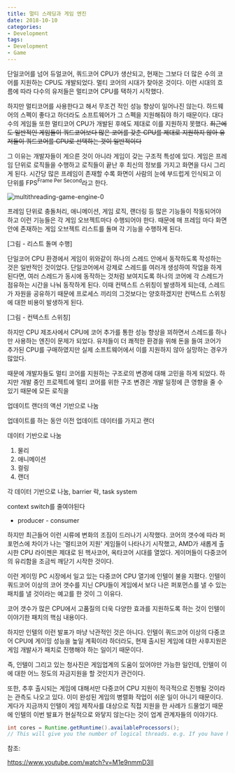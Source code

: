 ```yaml
---
title: 멀티 스레딩과 게임 엔진
date: 2018-10-10
categories:
- Development
tags:
- Development
- Game
---
```


 단일코어를 넘어 듀얼코어, 쿼드코어 CPU가 생산되고, 현재는 그보다 더 많은 수의 코어를 지원하는 CPU도 개발되었다. 멀티 코어의 시대가 찾아온 것이다. 이런 시대의 흐름에 따라 다수의 유저들은 멀티코어 CPU를 택하기 시작했다.

 하지만 멀티코어를 사용한다고 해서 무조건 적인 성능 향상이 일어나진 않는다. 하드웨어의 스펙이 좋다고 하더라도 소프트웨어가 그 스펙을 지원해줘야 하기 때문이다. 대다수의 게임들 또한 멀티코어 CPU가 개발된 후에도 제대로 이를 지원하지 못했다. ~~최근에도 일반적인 게임들이 쿼드코어보다 많은 코어를 갖춘 CPU를 제대로 지원하지 않아 유저들이 쿼드코어를 CPU로 선택하는 것이 일반적이다~~

 그 이유는 개발자들이 게으른 것이 아니라 게임이 갖는 구조적 특성에 있다. 게임은 프레임 단위로 로직들을 수행하고 로직들이 끝난 후 최신의 정보를 가지고 화면을 다시 그리게 된다. 시간당 많은 프레임이 존재할 수록 화면이 사람의 눈에 부드럽게 인식되고 이 단위를 FPS<sup>Frame Per Second</sup>라고 한다.

![multithreading-game-engine-0](https://user-images.githubusercontent.com/18159012/46985243-5f23a700-d124-11e8-9ab1-3d9cceb30a93.gif)

 프레임 단위로 충돌처리, 애니메이션, 게임 로직, 랜더링 등 많은 기능들이 작동되어야 하고 이런 기능들은 각 게임 오브젝트마다 수행되어야 한다. 때문에 매 프레임 마다 화면안에 존재하는 게임 오브젝트 리스트를 돌며 각 기능을 수행하게 된다.

[그림 - 리스트 돌며 수행]

 단일코어 CPU 환경에서 게임이 위와같이 하나의 스레드 안에서 동작하도록 작성하는 것은 일반적인 것이었다. 단일코어에서 강제로 스레드를 여러개 생성하여 작업을 하게 된다면, 여러 스레드가 동시에 동작하는 것처럼 보여지도록 하나의 코어에 각 스레드가 점유하는 시간을 나눠 동작하게 된다. 이때 컨텍스트 스위칭이 발생하게 되는데, 스레드가 자원을 공유하기 때문에 프로세스 끼리의 그것보다는 양호하겠지만 컨텍스트 스위칭에 대한 비용이 발생하게 된다.

[그림 - 컨텍스트 스위칭]

 하지만 CPU 제조사에서 CPU에 코어 추가를 통한 성능 향상을 꾀하면서 스레드를 하나만 사용하는 엔진이 문제가 되었다. 유저들이 더 쾌적한 환경을 위해 돈을 들여 코어가 추가된 CPU를 구매하였지만 실제 소프트웨어에서 이를 지원하지 않아 실망하는 경우가 많았다.

 때문에 개발자들도 멀티 코어를 지원하는 구조로의 변경에 대해 고민을 하게 되었다. 하지만 개발 중인 프로젝트에 멀티 코어를 위한 구조 변경은 개발 일정에 큰 영향을 줄 수 있기 때문에 모든 로직을 

업데이트 랜더의 액션 기반으로 나눔

 업데이트를 하는 동안 이전 업데이트 데이터를 가지고 랜더

데이터 기반으로 나눔

1. 물리
2. 애니메이션
3. 컬링
4. 랜더

각 데이터 기반으로 나눔, barrier 락, task system

context switch를 줄여야된다

- producer - consumer







하지만 최근들어 이런 시류에 변화의 조짐이 드러나기 시작했다. 코어의 갯수에 따라 퍼포먼스에 차이가 나는 '멀티코어 지원' 게임들이 나타나기 시작했고, AMD가 새롭게 출시한 CPU 라이젠은 제대로 된 헥사코어, 옥타코어 시대를 열었다. 게이머들이 다중코어의 유리함을 조금씩 깨닫기 시작한 것이다.

이런 게이밍 PC 시장에서 일고 있는 다중코어 CPU 열기에 인텔이 불을 지폈다. 인텔이 쿼드코어 이상의 코어 갯수를 지닌 CPU들이 게임에서 보다 나은 퍼포먼스를 낼 수 있는 패치를 낼 것이라는 예고를 한 것이 그 이유다.

코어 갯수가 많은 CPU에서 고품질의 더욱 다양한 효과를 지원하도록 하는 것이 인텔이 이야기한 패치의 핵심 내용이다. 

하지만 인텔의 이런 발표가 마냥 낙관적인 것은 아니다. 인텔이 쿼드코어 이상의 다중코어 CPU에 게이밍 성능을 높일 계획이라 하더라도, 현재 출시된 게임에 대한 사후지원은 게임 개발사가 패치로 진행해야 하는 일이기 때문이다. 

즉, 인텔이 그리고 있는 청사진은 게임업계의 도움이 있어야만 가능한 일인데, 인텔이 이에 대한 어느 정도의 자금지원을 할 것인지가 관건이다.

또한, 추후 출시되는 게임에 대해서만 다중코어 CPU 지원이 적극적으로 진행될 것이라는 관측도 나오고 있다. 이미 완성된 게임의 병렬화 작업이 쉬운 일이 아니기 때문이다. 게다가 지금까지 인텔이 게임 제작사를 대상으로 직접 지원을 한 사례가 드물었기 때문에 인텔의 이번 발표가 현실적으로 와닿지 않는다는 것이 업계 관계자들의 이야기다.

```java
int cores = Runtime.getRuntime().availableProcessors();
// This will give you the number of logical threads. e.g. If you have hyper-threading on, this will be double the number of cores.
```



참조:

https://www.youtube.com/watch?v=M1e9nmmD3II